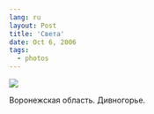 ```yaml
---
lang: ru
layout: Post
title: 'Света'
date: Oct 6, 2006
tags:
  - photos
---
```


![](http://wow.sapegin.me/272e1F2z093C/Sapegin-Artem-20D-2006-07-08-209-0980.jpg)

Воронежская область. Дивногорье.
